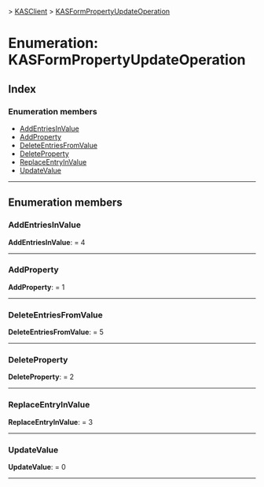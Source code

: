 [](../README.md) > [KASClient](../modules/kasclient.md) > [KASFormPropertyUpdateOperation](../enums/kasclient.kasformpropertyupdateoperation.md)

# Enumeration: KASFormPropertyUpdateOperation

## Index

### Enumeration members

* [AddEntriesInValue](kasclient.kasformpropertyupdateoperation.md#addentriesinvalue)
* [AddProperty](kasclient.kasformpropertyupdateoperation.md#addproperty)
* [DeleteEntriesFromValue](kasclient.kasformpropertyupdateoperation.md#deleteentriesfromvalue)
* [DeleteProperty](kasclient.kasformpropertyupdateoperation.md#deleteproperty)
* [ReplaceEntryInValue](kasclient.kasformpropertyupdateoperation.md#replaceentryinvalue)
* [UpdateValue](kasclient.kasformpropertyupdateoperation.md#updatevalue)




---

## Enumeration members

<a id="addentriesinvalue"></a>

###  AddEntriesInValue

**AddEntriesInValue**:  = 4

___




<a id="addproperty"></a>

###  AddProperty

**AddProperty**:  = 1

___




<a id="deleteentriesfromvalue"></a>

###  DeleteEntriesFromValue

**DeleteEntriesFromValue**:  = 5

___




<a id="deleteproperty"></a>

###  DeleteProperty

**DeleteProperty**:  = 2

___




<a id="replaceentryinvalue"></a>

###  ReplaceEntryInValue

**ReplaceEntryInValue**:  = 3

___




<a id="updatevalue"></a>

###  UpdateValue

**UpdateValue**:  = 0

___





